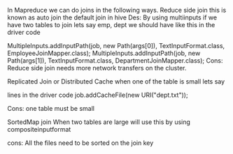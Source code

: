 In Mapreduce we can do joins in the following ways.
Reduce side join this is known as auto join the default join in hive
Des: By using multiinputs  if we have two tables to join lets say emp, dept
we should have like this in the driver code

MultipleInputs.addInputPath(job, new Path(args[0]),
				TextInputFormat.class, EmployeeJoinMapper.class);
		MultipleInputs.addInputPath(job, new Path(args[1]),
				TextInputFormat.class, DepartmentJoinMapper.class);
Cons: Reduce side join needs more network transfers on the cluster.

Replicated Join or Distributed Cache when one of the table is small lets say 

lines in the driver code
job.addCacheFile(new URI("dept.txt"));

Cons: one table must be small

SortedMap join When two tables are large will use this by using compositeinputformat

cons: All the files need to be sorted on the join key
